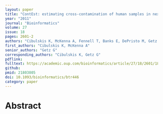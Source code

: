 ```yaml
---
layout: paper
title: "ContEst: estimating cross-contamination of human samples in next-generation sequencing data"
year: "2011"
journal: "Bioinformatics"
volume: 27
issue: 18
pages: 2601-2
authors: "Cibulskis K, McKenna A, Fennell T, Banks E, DePristo M, Getz G"
first_authors: "Cibulskis K, McKenna A"
senior_authors: "Getz G"
corresponding_authors: "Cibulskis K, Getz G"
pdflink:
fulltext: https://academic.oup.com/bioinformatics/article/27/18/2601/182242
github:
pmid: 21803805
doi: 10.1093/bioinformatics/btr446
category: paper
---
```


# Abstract



